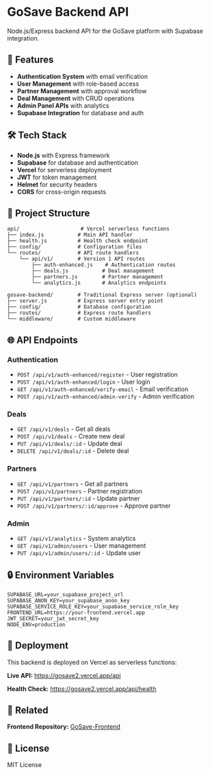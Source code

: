 # GoSave Backend API

Node.js/Express backend API for the GoSave platform with Supabase integration.

## 🚀 Features

- **Authentication System** with email verification
- **User Management** with role-based access
- **Partner Management** with approval workflow
- **Deal Management** with CRUD operations
- **Admin Panel APIs** with analytics
- **Supabase Integration** for database and auth

## 🛠 Tech Stack

- **Node.js** with Express framework
- **Supabase** for database and authentication
- **Vercel** for serverless deployment
- **JWT** for token management
- **Helmet** for security headers
- **CORS** for cross-origin requests

## 📁 Project Structure

```
api/                    # Vercel serverless functions
├── index.js           # Main API handler
├── health.js          # Health check endpoint
├── config/            # Configuration files
└── routes/            # API route handlers
    └── api/v1/        # Version 1 API routes
        ├── auth-enhanced.js    # Authentication routes
        ├── deals.js           # Deal management
        ├── partners.js        # Partner management
        └── analytics.js       # Analytics endpoints

gosave-backend/        # Traditional Express server (optional)
├── server.js          # Express server entry point
├── config/            # Database configuration
├── routes/            # Express route handlers
└── middleware/        # Custom middleware
```

## 🌐 API Endpoints

### Authentication
- `POST /api/v1/auth-enhanced/register` - User registration
- `POST /api/v1/auth-enhanced/login` - User login
- `GET /api/v1/auth-enhanced/verify-email` - Email verification
- `POST /api/v1/auth-enhanced/admin-verify` - Admin verification

### Deals
- `GET /api/v1/deals` - Get all deals
- `POST /api/v1/deals` - Create new deal
- `PUT /api/v1/deals/:id` - Update deal
- `DELETE /api/v1/deals/:id` - Delete deal

### Partners
- `GET /api/v1/partners` - Get all partners
- `POST /api/v1/partners` - Partner registration
- `PUT /api/v1/partners/:id` - Update partner
- `POST /api/v1/partners/:id/approve` - Approve partner

### Admin
- `GET /api/v1/analytics` - System analytics
- `GET /api/v1/admin/users` - User management
- `PUT /api/v1/admin/users/:id` - Update user

## 🔒 Environment Variables

```env
SUPABASE_URL=your_supabase_project_url
SUPABASE_ANON_KEY=your_supabase_anon_key
SUPABASE_SERVICE_ROLE_KEY=your_supabase_service_role_key
FRONTEND_URL=https://your-frontend.vercel.app
JWT_SECRET=your_jwt_secret_key
NODE_ENV=production
```

## 🚀 Deployment

This backend is deployed on Vercel as serverless functions:

**Live API:** https://gosave2.vercel.app/api

**Health Check:** https://gosave2.vercel.app/api/health

## 🔗 Related

**Frontend Repository:** [GoSave-Frontend](https://github.com/ibn-e-Muhammad/GoSave-Frontend)

## 📄 License

MIT License